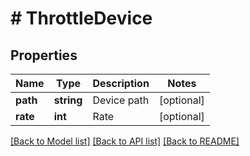 # # ThrottleDevice

## Properties

Name | Type | Description | Notes
------------ | ------------- | ------------- | -------------
**path** | **string** | Device path | [optional] 
**rate** | **int** | Rate | [optional] 

[[Back to Model list]](../../README.md#documentation-for-models) [[Back to API list]](../../README.md#documentation-for-api-endpoints) [[Back to README]](../../README.md)


